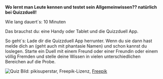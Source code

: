 **Wo lernt man Leute kennen und testet sein Allgemeinwissen?? natürlich bei Quizzduell!**

Wie lang dauert´s: 10 Minuten

Das brauchst du: eine Handy oder Tablet und die Quizzduell App.

So geht´s: Lade dir die Quizzduell App herrunter. Wenn du sie dann hast melde dich an (geht auch mit phantasie Namen) und schon kannst du loslegen.
Starte ein Duell mit einem Freund oder einer Freundin oder einem völlig Fremden und stelle deine Wissen in vielen unterschiedlichen Bereichen auf die Probe.

![Quiz](https://image.freepik.com/vektoren-kostenlos/purpurroter-hintergrund-mit-quizwort-und-bunten-leuten_52683-126.jpg)
Bild: pikisuperstar, Freepik-Lizenz, [Freepik](https://de.freepik.com/vektoren-kostenlos/purpurroter-hintergrund-mit-quizwort-und-bunten-leuten_2795614.htm#query=Quiz&position=2)
